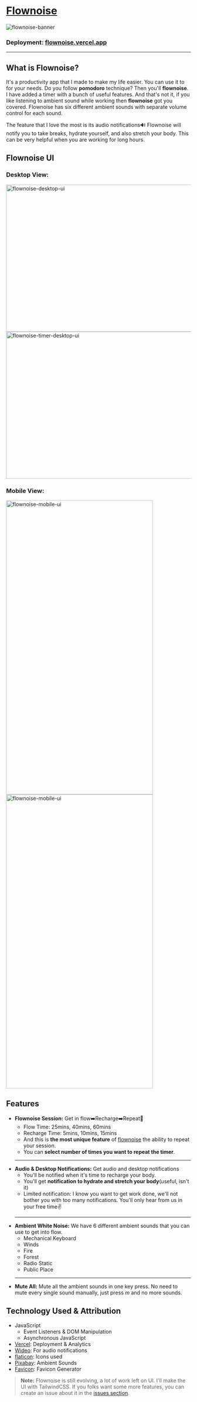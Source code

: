 # [Flownoise](https://flownoise.vercel.app/)
![flownoise-banner](./Assests/flownoise%20banner.png)

### Deployment: [flownoise.vercel.app](https://flownoise.vercel.app/)
---

## What is Flownoise?
It's a productivity app that I made to make my life easier. You can use it to for your needs. Do you follow **pomodoro** technique? Then you'll **flownoise**. I have added a timer with a bunch of useful features. And that's not it, if you like listening to ambient sound while working then **flownoise** got you covered. Flownoise has six different ambient sounds with separate volume control for each sound.

The feature that I love the most is its audio notifications🔊 Flownoise will notify you to take breaks, hydrate yourself, and also stretch your body. This can be very helpful when you are working for long hours.

## Flownoise UI

### Desktop View:
<img src="./Assests/Screenshot%202022-12-27%20171719.png" alt="flownoise-desktop-ui" width="800px" height="400px">

<img src="./Assests/Screenshot%202022-12-27%20171837.png" alt="flownoise-timer-desktop-ui" width="800px" height="400px">

### Mobile View:
<img src="./Assests/Screenshot%202022-12-27%20172032.png" alt="flownoise-mobile-ui" width="400px" height="800px">  <img src="./Assests/Screenshot%202022-12-27%20172016.png" alt="flownoise-mobile-ui" width="400px" height="800px">


## Features
- **Flownoise Session:** Get in flow➡️Recharge➡️Repeat🔁
  - Flow Time: 25mins, 40mins, 60mins
  -  Recharge Time: 5mins, 10mins, 15mins
  - And this is **the most unique feature** of [flownoise](https://flownoise.vercel.app/) the ability to repeat your session.
  - You can **select number of times you want to repeat the timer**.
  ---
- **Audio & Desktop Notifications:** Get audio and desktop notifications
  - You'll be notified when it's time to recharge your body.
  - You'll get **notification to hydrate and stretch your body**(useful, isn't it)
  - Limited notification: I know you want to get work done, we'll not bother you with too many notifications. You'll only hear from us in your free time✌️
  ---
- **Ambient White Noise:** We have 6 different ambient sounds that you can use to get into flow.
  - Mechanical Keyboard
  - Winds
  - Fire
  - Forest
  - Radio Static
  - Public Place
  ---
- **Mute All:** Mute all the ambient sounds in one key press. No need to mute every single sound manually, just press *m* and no more sounds.

## Technology Used & Attribution
- JavaScript
  - Event Listeners & DOM Manipulation
  - Asynchronous JavaScript
- [Vercel](https://vercel.com/): Deployment & Analytics
- [Wideo](https://wideo.co/text-to-speech/): For audio notifications
- [flaticon](https://www.flaticon.com/): Icons used
- [Pixabay](http://pixabay.com/music): Ambient Sounds
- [Favicon](favicon.io): Favicon Generator

> **Note:** Flownoise is still evolving, a lot of work left on UI. I'll make the UI with TailwindCSS. If you folks want some more features, you can create an issue about it in the [issues section](https://github.com/mudit023/flownoise/issues).
